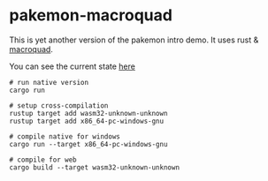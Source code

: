# pakemon-macroquad

This is yet another version of the pakemon intro demo. It uses rust & [macroquad](https://github.com/not-fl3/macroquad).

You can see the current state [here](https://notnullgames.github.io/pakemon-macroquad/)

```
# run native version
cargo run

# setup cross-compilation
rustup target add wasm32-unknown-unknown
rustup target add x86_64-pc-windows-gnu

# compile native for windows
cargo run --target x86_64-pc-windows-gnu

# compile for web
cargo build --target wasm32-unknown-unknown
```